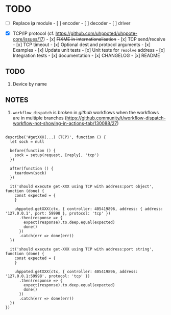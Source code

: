 # TODO

- [ ] Replace **ip** module
      - [ ] encoder
      - [ ] decoder
      - [ ] driver

- [x] TCP/IP protocol (cf. https://github.com/uhppoted/uhppote-core/issues/17)
      - [x] ~~FIXME in internationalisation~~
      - [x] TCP send/receive
      - [x] TCP timeout
      - [x] Optional dest and protocol arguments
      - [x] Examples
      - [x] Update unit tests
      - [x] Unit tests for `resolve` address
      - [x] Integration tests
      - [x] documentation
      - [x] CHANGELOG
      - [x] README

## TODO

1. Device by name

## NOTES

1. `workflow_dispatch` is broken in _github_ workflows when the workflows are in multiple
    branches (https://github.community/t/workflow-dispatch-workflow-not-showing-in-actions-tab/130088/27)




```

describe('#getXXX(...) (TCP)', function () {
  let sock = null

  before(function () {
    sock = setup(request, [reply], 'tcp')
  })

  after(function () {
    teardown(sock)
  })

  it('should execute get-XXX using TCP with address:port object', function (done) {
    const expected = {
    }

    uhppoted.getXXX(ctx, { controller: 405419896, address: { address: '127.0.0.1', port: 59998 }, protocol: 'tcp' })
      .then(response => {
        expect(response).to.deep.equal(expected)
        done()
      })
      .catch(err => done(err))
  })

  it('should execute get-XXX using TCP with address:port string', function (done) {
    const expected = {
    }

    uhppoted.getXXX(ctx, { controller: 405419896, address: '127.0.0.1:59998', protocol: 'tcp' })
      .then(response => {
        expect(response).to.deep.equal(expected)
        done()
      })
      .catch(err => done(err))
  })
})
```
